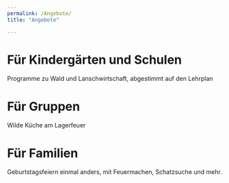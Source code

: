 ```yaml
---
permalink: /Angebote/
title: "Angebote"

---
```


# Für Kindergärten und Schulen

Programme zu Wald und Lanschwirtschaft, abgestimmt auf den Lehrplan

# Für Gruppen

Wilde Küche am Lagerfeuer

# Für Familien

Geburtstagsfeiern einmal anders, mit Feuermachen, Schatzsuche und mehr.

